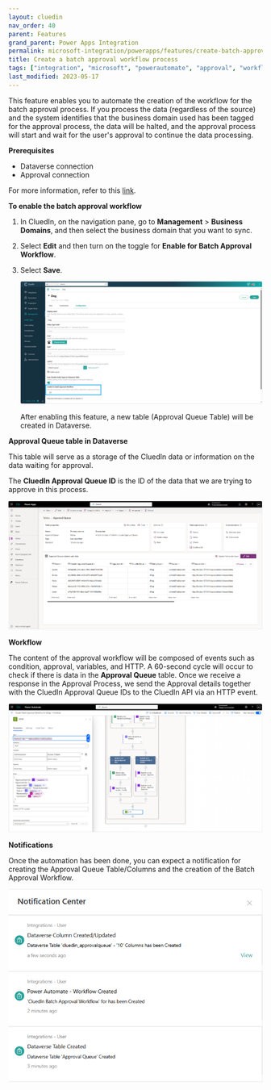 ```yaml
---
layout: cluedin
nav_order: 40
parent: Features
grand_parent: Power Apps Integration
permalink: microsoft-integration/powerapps/features/create-batch-approval-workflow
title: Create a batch approval workflow process
tags: ["integration", "microsoft", "powerautomate", "approval", "workflow"]
last_modified: 2023-05-17
---
```


This feature enables you to automate the creation of the workflow for the batch approval process. If you process the data (regardless of the source) and the system identifies that the business domain used has been tagged for the approval process, the data will be halted, and the approval process will start and wait for the user's approval to continue the data processing.

**Prerequisites**

- Dataverse connection
- Approval connection

For more information, refer to this [link](/microsoft-integration/powerapps/setup-credentials).

**To enable the batch approval workflow**

1. In CluedIn, on the navigation pane, go to **Management** > **Business Domains**, and then select the business domain that you want to sync.

1. Select **Edit** and then turn on the toggle for **Enable for Batch Approval Workflow**.

1. Select **Save**.
    
    ![Create workflow for Batch Approval](../images/batch-approval-entitytypes-page-setting.png)

    After enabling this feature, a new table (Approval Queue Table) will be created in Dataverse.

**Approval Queue table in Dataverse**

This table will serve as a storage of the CluedIn data or information on the data waiting for approval.

The **CluedIn Approval Queue ID** is the ID of the data that we are trying to approve in this process.

![Approval Queue Table](../images/approval-queue-table.png)

**Workflow**

The content of the approval workflow will be composed of events such as condition, approval, variables, and HTTP. A 60-second cycle will occur to check if there is data in the **Approval Queue** table. Once we receive a response in the Approval Process, we send the Approval details together with the CluedIn Approval Queue IDs to the CluedIn API via an HTTP event.

![Batch Approval Workflow](../images/batch-approval-workflow.png)

**Notifications**

Once the automation has been done, you can expect a notification for creating the Approval Queue Table/Columns and the creation of the Batch Approval Workflow.

![Batch Approval Workflow notification](../images/batch-approval-workflow-notification.png)
